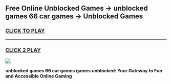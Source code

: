 
## Free Online Unblocked Games → unblocked games 66 car games → Unblocked Games
<h3>
<a href="https://premium.freeplayer.one?title=unblocked_games_66_car_games&ref=21F">CLICK TO PLAY</a></h3>
<hr>

<h3>
<a href="https://premium.freeplayer.one?title=unblocked_games_66_car_games&ref=21F">CLICK 2 PLAY</a>
  
</h3>

<a href="https://premium.freeplayer.one?title=unblocked_games_66_car_games&ref=21F/"><img src="https://clearcache.store/games.png"></a>


**unblocked games 66 car games games unblocked: Your Gateway to Fun and Accessible Online Gaming**
